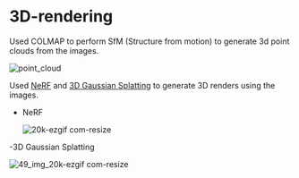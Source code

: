 # 3D-rendering

Used COLMAP to perform SfM (Structure from motion) to generate 3d point clouds from the images.

![point_cloud](https://github.com/user-attachments/assets/ec5b7997-ff0c-415f-96af-722b93a5b437)


Used [NeRF](https://github.com/nerfstudio-project/nerfstudio) and [3D Gaussian Splatting](https://github.com/graphdeco-inria/gaussian-splatting) to generate 3D renders using the images.

- NeRF

  ![20k-ezgif com-resize](https://github.com/user-attachments/assets/87921e43-bac9-49f0-83e9-37a85f711bff)

-3D Gaussian Splatting

  ![49_img_20k-ezgif com-resize](https://github.com/user-attachments/assets/cfa3b37f-fe62-481e-a0ab-69d10df67c6e)
